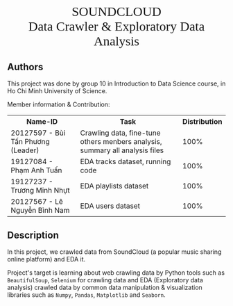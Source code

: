<center><p style="font-size:30px;font-family:consolas">SOUNDCLOUD<br>Data Crawler & Exploratory Data Analysis</p></center>

## Authors
This project was done by group 10 in Introduction to Data Science course, in Ho Chi Minh University of Science.  

Member information & Contribution:  
<table style="width:100%">
  <tr>
    <th>Name-ID</th>
    <th>Task</th>
    <th>Distribution</th>
  </tr>
  <tr>
    <td>20127597 - Bùi Tấn Phương (Leader)</td>
    <td>Crawling data, fine-tune others menbers analysis, summary all analysis files</td>
    <td>100%</td>
  </tr> 
  <tr>
    <td>19127084 - Phạm Anh Tuấn</td>
    <td>EDA tracks dataset, running code</td>
    <td>100%</td>
  </tr>
  <tr>
    <td>19127237 - Trương Minh Nhựt</td>
    <td>EDA playlists dataset</td>
    <td>100%</td>
  </tr>
  <tr>
    <td>20127567 - Lê Nguyễn Bình Nam</td>
    <td>EDA users dataset</td>
    <td>100%</td>
  </tr>
</table>

## Description
In this project, we crawled data from SoundCloud (a popular music sharing online platform) and EDA it.  

Project's target is learning about web crawling data by Python tools such as `BeautifulSoup`, `Selenium` for crawling data and EDA (Exploratory data analysis) crawled data by common data manipulation & visualization libraries such as `Numpy`, `Pandas`, `Matplotlib` and `Seaborn`.